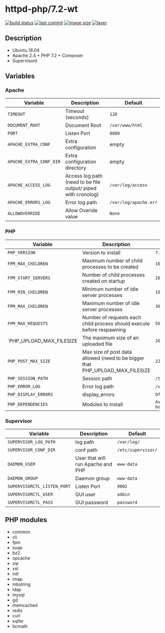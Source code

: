 # httpd-php/7.2-wt
[![build status](https://drone.fpfis.eu/api/badges/fpfis/httpd-php/status.svg?branch=release/7.2-wt)](https://drone.fpfis.eu/fpfis/httpd-php) [![last commit](https://img.shields.io/github/last-commit/fpfis/httpd-php/release/7.2-wt.svg)](https://github.com/fpfis/httpd-php/tree/release/7.2-wt) [![image size](https://img.shields.io/microbadger/image-size/fpfis/httpd-php/7.2-wt.svg)](https://cloud.docker.com/u/fpfis/repository/docker/fpfis/httpd-php/tags) [![layer](https://img.shields.io/microbadger/layers/fpfis/httpd-php/7.2-wt.svg)](https://cloud.docker.com/u/fpfis/repository/docker/fpfis/httpd-php/tags)

## Description
* Ubuntu 18.04
* Apache 2.4 + PHP 7.2 + Composer
* Supervisord

## Variables
### Apache
| Variable              | Description                                                 |  Default
|-----------------------|-------------------------------------------------------------|---------------------
|`TIMEOUT`              |Timeout (seconds)                                            |`120`
|`DOCUMENT_ROOT`        |Document Root                                                |`/var/www/html`
|`PORT`                 |Listen Port                                                  |`8080`
|`APACHE_EXTRA_CONF`    |Extra configuration                                          |empty
|`APACHE_EXTRA_CONF_DIR`|Extra configuration directory                                |empty
|`APACHE_ACCESS_LOG`    |Access log path (need to be file output/ piped with cronolog)|`/var/log/access`
|`APACHE_ERRORS_LOG`    |Error log path                                               |`/var/log/apache.err`
|`ALLOWOVERRIDE`        |Allow Overide value                                          |`None`
### PHP
| Variable                | Description                                                                   |  Default
|-------------------------|-------------------------------------------------------------------------------|---------------------
|`PHP_VERSION`            |Version to install                                                             |`7.2`
|`FPM_MAX_CHILDREN`       |Maximum number of child processes to be created                                |`100`
|`FPM_START_SERVERS`      |Number of child processes created on startup                                   |`20`
|`FPM_MIN_CHILDREN`       |Minimum number of idle server processes                                        |`10`
|`FPM_MAX_CHILDREN`       |Maximum number of idle server processes                                        |`30`
|`FPM_MAX_REQUESTS`       |Number of requests each child process should execute before respawning         |`500`
|`PHP_UPLOAD_MAX_FILESIZE |The maximum size of an uploaded file                                           |`200M`
|`PHP_POST_MAX_SIZE`      |Max size of post data allowed (need to be bigger that PHP_UPLOAD_MAX_FILESIZE  |`220M`
|`PHP_SESSION_PATH`       |Session path                                                                   |`/tmp`
|`PHP_ERROR_LOG`          |Error log path                                                                 |`/var/log/php.err`
|`PHP_DISPLAY_ERRORS`     |display_errors                                                                 |`Off`
|`PHP_DEPENDENCIES`       |Modules to install                                                             |`Available on bottom`
### Supervisor
| Variable                  | Description                     |  Default
|---------------------------|---------------------------------|------------------
|`SUPERVISOR_LOG_PATH`      |log path                         |`/var/log/`
|`SUPERVISOR_CONF_DIR`      |conf path                        |`/etc/supervisor/`
|`DAEMON_USER`              |User that will run Apache and PHP|`www-data`
|`DAEMON_GROUP`             |Daemon group                     |`www-data`
|`SUPERVISORCTL_LISTEN_PORT`|Listen Port                |`9002`
|`SUPERVISORCTL_USER`       |GUI user                         |`admin`
|`SUPERVISORCTL_PASS`       |GUI password                     |`password`

## PHP modules
* common
* cli
* fpm
* soap
* bz2
* opcache
* zip
* xsl
* intl
* imap
* mbstring
* ldap
* mysql
* gd
* memcached
* redis
* curl
* sqlite
* bcmath

